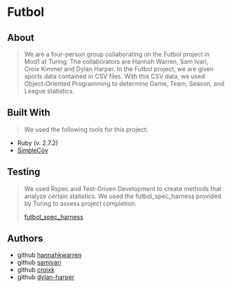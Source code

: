 # **Futbol**


## **About**
> We are a four-person group collaborating on the Futbol project in Mod1 at Turing.
> The collaborators are Hannah Warren, Sam Ivari, Croix Kimmel and Dylan Harper.
> In the Futbol project, we are given sports data contained in CSV files.
> With this CSV data, we used Object-Oriented Programming to determine Game, Team, Season, and League statistics.

## **Built With**
> We used the following tools for this project:
* Ruby (v. 2.7.2)
* [SimpleCov](https://github.com/simplecov-ruby/simplecov)

## **Testing**
> We used Rspec and Test-Driven Development to create methods that analyze certain statistics.
> We used the futbol_spec_harness provided by Turing to assess project completion.
> 
> [futbol_spec_harness](https://github.com/turingschool-examples/futbol_spec_harness)

## **Authors**
* github [hannahkwarren](https://github.com/hannahkwarren)
* github [samivari](https://github.com/samivari)
* github [croixk](https://github.com/croixk)
* github [dylan-harper](https://github.com/dylan-harper)

